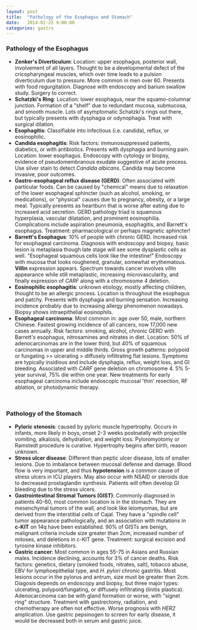 ```yaml
---
layout: post
title:  "Pathology of the Esophagus and Stomach"
date:   2014-02-25 9:00:00
categories: gastro
---
```


### Pathology of the Esophagus
- **Zenker's Diverticulum**: Location: upper esophagus, posterior wall, involvement of all layers. Thought to be a developmental defect of the cricopharyngeal muscles, which over time leads to a pulsion diverticulum due to pressure. More common in men over 60. Presents with food regurgitation. Diagnose with endoscopy and barium swallow study. Surgery to correct.
- **Schatzki's Ring**: Location: lower esophagus, near the squamo-columnar junction. Formation of a "shelf" due to redundant mucosa, submucosa, and smooth muscle. Lots of asymptomatic Schatzki's rings out there, but typically presents with dysphagia or odynophagia. Treat with surgical dilation.
- **Esophagitis**: Classifiable into infectious (i.e. candida), reflux, or eosinophilic.
- **Candida esophagitis**: Risk factors: immunosuppressed patients, diabetics, or with antibiotics. Presents with dysphagia and burning pain. Location: lower esophagus. Endoscopy with cytology or biopsy, evidence of pseudomembranous exudate suggestive of acute process. Use silver stain to detect *Candida albicans*. Candida may become invasive, poor outcomes.
- **Gastro-esophageal reflux disease (GERD)**: Often associated with particular foods. Can be caused by "chemical" means due to relaxation of the lower esophageal sphincter (such as alcohol, smoking, or medications), or "physical" causes due to pregnancy, obesity, or a large meal. Typically presents as heartburn that is worse after eating due to increased acid secretion. GERD pathology triad is squamous hyperplasia, vascular dilatation, and prominent eosinophilia. Complications include aspiration pneumonia, esophagitis, and Barrett's esophagus. Treatment: pharmacological or perhaps magnetic sphincter!
- **Barrett's Esophagus**: 10% of people with chronic GERD. Increased risk for esophageal carcinoma.  Diagnosis with endoscopy and biopsy, basic lesion is metaplasia though late stage will see some dysplastic cells as well. "Esophageal squamous cells look like the intestine!" Endoscopy with mucosa that looks roughened, granular, somewhat erythematous. **Villin** expression appears. Spectrum towards cancer involves villin appearance while still metaplastic, increasing microvascularity, and finally expression of *CARF* along with a chromosome 4 deletion.
- **Eosinophilic esophagitis**: unknown etiology, mostly affecting children, thought to be an allergic process. Location is throughout the esophagus and patchy. Presents with dysphagia and burning sensation. Increasing incidence probably due to increasing allergy phenomenon nowadays. Biopsy shows intraepithelial eosinophils.
- **Esophageal carcinoma**: Most common in: age over 50, male, northern Chinese. Fastest growing incidence of all cancers, now 17,000 new cases annually. Risk factors: smoking, alcohol, chronic GERD with Barrett's esophagus, nitrosamines and nitrates in diet. Location: 50% of adenocarcinomas are in the lower third, but 40% of squamous carcinomas in upper and middle thirds. Gross growth patterns: polypoid or fungating >> ulcerating > diffusely infiltrating flat lesions. Symptoms are typically insidious and include dysphagia, reflux, weight loss, and GI bleeding. Associated with *CARF* gene deletion on chromosome 4. 5% 5-year survival, 75% die within one year. New treatments for early esophageal carcinoma include endoscopic mucosal 'thin' resection, RF ablation, or photodynamic therapy.

<span><br></span>
### Pathology of the Stomach
- **Pyloric stenosis**: caused by pyloric muscle hypertrophy. Occurs in infants, more likely in boys, onset 2-3 weeks postnatally with projectile vomiting, alkalosis, dehydration, and weight loss. Pyloromyotomy or Ramstedt procedure is curative. Hypertrophy begins after birth, reason unknown.
- **Stress ulcer disease**: Different than peptic ulcer disease, lots of smaller lesions. Due to imbalance between mucosal defense and damage. Blood flow is very important, and thus **hypotension** is a common cause of stress ulcers in ICU players. May also occur with NSAID or steroids due to decreased prostaglandin synthesis. Patients will often develop GI bleeding due to the stress ulcers.
- **Gastrointestinal Stromal Tumors (GIST)**: Commonly diagnosed in patients 40-60, most common location is in the stomach. They are mesenchymal tumors of the wall, and look like leiomyomas, but are derived from the interstitial cells of Cajal. They have a "spindle cell" tumor appearance pathologically, and an association with mutations in **c-KIT** on 14q have been established. 90% of GISTs are benign, malignant criteria include size greater than 2cm, increased number of mitoses, and deletions in c-KIT gene. Treatment: surgical excision and tyrosine kinase inhibitors.
- **Gastric cancer**: Most common in ages 55-75 in Asians and Russian males. Incidence declining, accounts for 3% of cancer deaths. Risk factors: genetics, dietary (smoked foods, nitrates, salt), tobacco abuse, EBV for lymphoepithelial type, and *H. pylori* chronic gastritis. Most lesions occur in the pylorus and antrum, size must be greater than 2cm. Diagosis depends on endoscopy and biopsy, but three major types: ulcerating, polypoid/fungating, or diffusely infiltrating (linitis plastica). Adenocarcinoma can be with gland formation or worse, with "signet ring" structure. Treatment with gastrectomy, radiation, and chemotherapy are often not effective. Worse prognosis with *HER2* amplication. Use gastric pepsinogen to screen for early disease, it would be decreased both in serum and gastric juice.